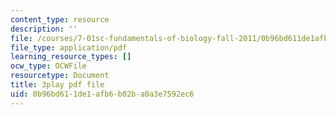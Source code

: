 ```yaml
---
content_type: resource
description: ''
file: /courses/7-01sc-fundamentals-of-biology-fall-2011/0b96bd611de1afb6b02ba0a3e7592ec6_QTb6YsxMbBY.pdf
file_type: application/pdf
learning_resource_types: []
ocw_type: OCWFile
resourcetype: Document
title: 3play pdf file
uid: 0b96bd61-1de1-afb6-b02b-a0a3e7592ec6
---
```

